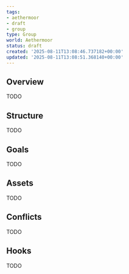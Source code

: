 ```yaml
---
tags:
- aethermoor
- draft
- group
type: Group
world: Aethermoor
status: draft
created: '2025-08-11T13:08:46.737182+00:00'
updated: '2025-08-11T13:08:51.368140+00:00'
---
```



## Overview

TODO
## Structure

TODO
## Goals

TODO
## Assets

TODO
## Conflicts

TODO
## Hooks

TODO

